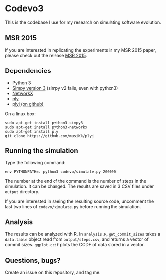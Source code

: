 # Codevo3
This is the codebase I use for my research on simulating software evolution.

## MSR 2015
If you are interested in replicating the experiments in my MSR 2015 paper, please check out the release [MSR 2015](https://github.com/linzhp/Codevo3/releases/tag/MSR2015).

## Dependencies
* Python 3
* [Simpy version 3](http://simpy.readthedocs.org/en/3.0.8/)  (simpy v2 fails, even with python3)
* [NetworkX](https://networkx.github.io/)
* [ply](http://www.dabeaz.com/ply/)
* [plyj (on github)](https://github.com/musiKk/plyj)

On a linux box:
```
sudo apt-get install python3-simpy3
sudo apt-get install python3-networkx
sudo apt-get install ply
git clone https://github.com/musiKk/plyj
```

## Running the simulation
Type the following command:

```
env PYTHONPATH=. python3 codevo/simulate.py 200000
```

The number at the end of the command is the number of steps in the simulation. It can be changed. The results are saved in 3 CSV files under `output` directory.

If you are interested in seeing the resulting source code, uncomment the last two lines of `codevo/simulate.py` before running the simulation.

## Analysis
The results can be analyzed with R. In `analysis.R`, `get_commit_sizes` takes a `data.table` object read from `output/steps.csv`, and returns a vector of commit sizes. `ggplot.ccdf` plots the CCDF of data stored in a vector.

## Questions, bugs?
Create an issue on this repository, and tag me.
